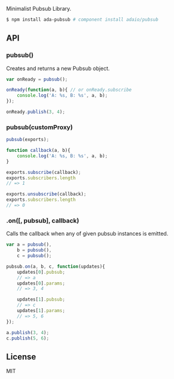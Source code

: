 Minimalist Pubsub Library.

```bash
$ npm install ada-pubsub # component install adaio/pubsub
```

## API

### pubsub()

Creates and returns a new Pubsub object.

```js
var onReady = pubsub();

onReady(function(a, b){ // or onReady.subscribe
    console.log('A: %s, B: %s', a, b);
});

onReady.publish(3, 4);
```

### pubsub(customProxy)

```js
pubsub(exports);

function callback(a, b){
    console.log('A: %s, B: %s', a, b);
}

exports.subscribe(callback);
exports.subscribers.length
// => 1

exports.unsubscribe(callback);
exports.subscribers.length
// => 0
```

### .on([, pubsub], callback)
Calls the callback when any of given pubsub instances is emitted.

```js
var a = pubsub(),
    b = pubsub(),
    c = pubsub();

pubsub.on(a, b, c, function(updates){
    updates[0].pubsub;
    // => a
    updates[0].params;
    // => 3, 4

    updates[1].pubsub;
    // => c
    updates[1].params;
    // => 5, 6
});

a.publish(3, 4);
c.publish(5, 6);
```

## License

  MIT
